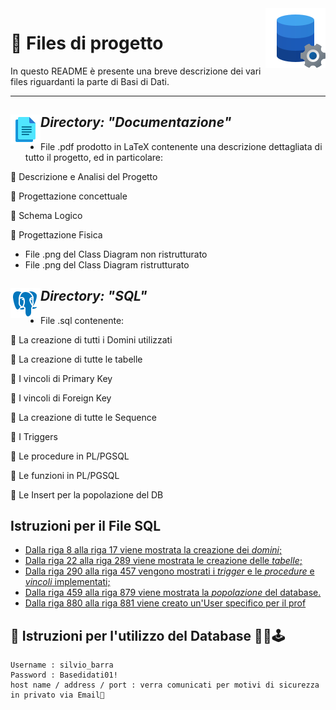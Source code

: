 <img src="icons8-configurazione-dati-96.png" align="right"/>  

# 📂 Files di progetto
In questo README è presente una breve descrizione dei vari files riguardanti la parte di Basi di Dati.

---


## *Directory: "Documentazione"*  <img src="icons8-documenti-48.png" align="left"/>    
- File .pdf prodotto in LaTeX contenente una descrizione dettagliata di tutto il progetto, ed in particolare:

📄 Descrizione e Analisi del Progetto

📄 Progettazione concettuale

📄 Schema Logico

📄 Progettazione Fisica

- File .png del Class Diagram non ristrutturato
- File .png del Class Diagram ristrutturato




## *Directory: "SQL"* <img src="icons8-postgreesql-48.png" align="left"/>  
- File .sql contenente:

📝 La creazione di tutti i Domini utilizzati

📝 La creazione di tutte le tabelle

📝 I vincoli di Primary Key

📝 I vincoli di Foreign Key

📝 La creazione di tutte le Sequence

📝 I Triggers

📝 Le procedure in PL/PGSQL

📝 Le funzioni in PL/PGSQL

📝 Le Insert per la popolazione del DB

## Istruzioni per il File SQL
- [Dalla riga 8 alla riga 17 viene mostrata la creazione dei *domini*;](https://github.com/antoniolanuto2001/Progetto-OOBD-2021-2022/blob/main/Basi%20Di%20Dati/SQL/CreateTable.sql#L8)
- [Dalla riga 22 alla riga 289 viene mostrata le creazione delle *tabelle*;](https://github.com/antoniolanuto2001/Progetto-OOBD-2021-2022/blob/main/Basi%20Di%20Dati/SQL/CreateTable.sql#L22)
- [Dalla riga 290 alla riga 457 vengono mostrati i *trigger* e le *procedure* e *vincoli* implementati;](https://github.com/antoniolanuto2001/Progetto-OOBD-2021-2022/blob/main/Basi%20Di%20Dati/SQL/CreateTable.sql#L294)
- [Dalla riga 459 alla riga 879 viene mostrata la *popolazione* del database.](https://github.com/antoniolanuto2001/Progetto-OOBD-2021-2022/blob/main/Basi%20Di%20Dati/SQL/CreateTable.sql#L459)
- [Dalla riga 880 alla riga 881 viene creato un'User specifico per il prof](https://github.com/antoniolanuto2001/Progetto-OOBD-2021-2022/blob/main/Basi%20Di%20Dati/SQL/CreateTable.sql#L879)

## 📩 Istruzioni per l'utilizzo del Database 🧩📲🕹
```
Username : silvio_barra
Password : Basedidati01!
host name / address / port : verra comunicati per motivi di sicurezza in privato via Email📩

```
